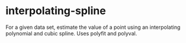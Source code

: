 # interpolating-spline
For a given data set, estimate the value of a point using an interpolating polynomial and cubic spline. Uses polyfit and polyval.
